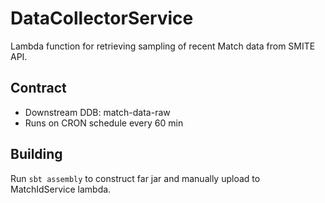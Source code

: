 # DataCollectorService

Lambda function for retrieving sampling of recent Match data from SMITE API.

## Contract

- Downstream DDB: match-data-raw
- Runs on CRON schedule every 60 min

## Building

Run `sbt assembly` to construct far jar and manually upload to MatchIdService lambda.